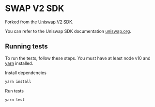 # SWAP V2 SDK

Forked from the [Uniswap V2 SDK](https://github.com/Uniswap/v2-sdk).

You can refer to the Uniswap SDK documentation [uniswap.org](https://docs.uniswap.org/sdk/v2/overview).

## Running tests

To run the tests, follow these steps. You must have at least node v10 and [yarn](https://yarnpkg.com/) installed.

Install dependencies

```sh
yarn install
```

Run tests

```sh
yarn test
```

